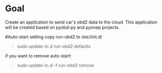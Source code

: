 # Goal
Create an application to send car's obd2 data to the cloud.
This application will be created based on pyobd-py and pyonep projects. 

#Auto-start setting
copy run-obd2 to /etc/init.d/
> sudo update-rc.d run-obd2 defaults

if you want to remove auto-start:
> sudo update-rc.d -f run-obd2 remove


